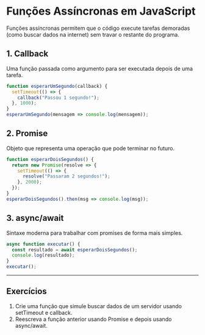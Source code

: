 # Funções Assíncronas em JavaScript

Funções assíncronas permitem que o código execute tarefas demoradas (como buscar dados na internet) sem travar o restante do programa.

## 1. Callback
Uma função passada como argumento para ser executada depois de uma tarefa.
```js
function esperarUmSegundo(callback) {
  setTimeout(() => {
    callback("Passou 1 segundo!");
  }, 1000);
}
esperarUmSegundo(mensagem => console.log(mensagem));
```

## 2. Promise
Objeto que representa uma operação que pode terminar no futuro.
```js
function esperarDoisSegundos() {
  return new Promise(resolve => {
    setTimeout(() => {
      resolve("Passaram 2 segundos!");
    }, 2000);
  });
}
esperarDoisSegundos().then(msg => console.log(msg));
```

## 3. async/await
Sintaxe moderna para trabalhar com promises de forma mais simples.
```js
async function executar() {
  const resultado = await esperarDoisSegundos();
  console.log(resultado);
}
executar();
```

---

## Exercícios
1. Crie uma função que simule buscar dados de um servidor usando setTimeout e callback.
2. Reescreva a função anterior usando Promise e depois usando async/await.

